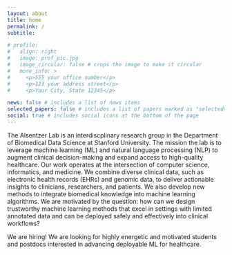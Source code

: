 ```yaml
---
layout: about
title: home
permalink: /
subtitle: 

# profile:
#   align: right
#   image: prof_pic.jpg
#   image_circular: false # crops the image to make it circular
#   more_info: >
#     <p>555 your office number</p>
#     <p>123 your address street</p>
#     <p>Your City, State 12345</p>

news: false # includes a list of news items
selected_papers: false # includes a list of papers marked as "selected={true}"
social: true # includes social icons at the bottom of the page
---
```


The Alsentzer Lab is an interdiscplinary research group in the Department of Biomedical Data Science at Stanford University. The mission the lab is to leverage machine learning (ML) and natural language processing (NLP) to augment clinical decision-making and expand access to high-quality healthcare. Our work operates at the intersection of computer science, informatics, and medicine. We combine diverse clinical data, such as electronic health records (EHRs) and genomic data, to deliver actionable insights to clinicians, researchers, and patients. We also develop new methods to integrate biomedical knowledge into machine learning algorithms.
We are motivated by the question: how can we design trustworthy machine learning methods that excel in settings with limited annotated data and can be deployed safely and effectively into clinical workflows? 

We are hiring! We are looking for highly energetic and motivated students and postdocs interested in advancing deployable ML for healthcare. 
<!-- Please contact Emily via email. -->

<!-- Write your biography here. Tell the world about yourself. Link to your favorite [subreddit](http://reddit.com). You can put a picture in, too. The code is already in, just name your picture `prof_pic.jpg` and put it in the `img/` folder.
Put your address / P.O. box / other info right below your picture. You can also disable any of these elements by editing `profile` property of the YAML header of your `_pages/about.md`. Edit `_bibliography/papers.bib` and Jekyll will render your [publications page](/al-folio/publications/) automatically.
Link to your social media connections, too. This theme is set up to use [Font Awesome icons](https://fontawesome.com/) and [Academicons](https://jpswalsh.github.io/academicons/), like the ones below. Add your Facebook, Twitter, LinkedIn, Google Scholar, or just disable all of them. -->

